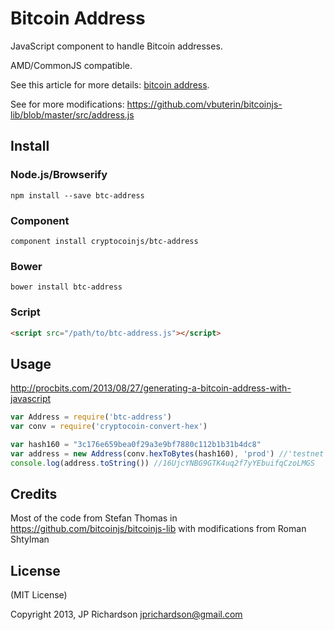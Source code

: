 Bitcoin Address
===============

JavaScript component to handle Bitcoin addresses.

AMD/CommonJS compatible.

See this article for more details: [bitcoin address](http://procbits.com/2013/08/27/generating-a-bitcoin-address-with-javascript).

See for more modifications: https://github.com/vbuterin/bitcoinjs-lib/blob/master/src/address.js


Install
-------

### Node.js/Browserify

    npm install --save btc-address

### Component

    component install cryptocoinjs/btc-address


### Bower

    bower install btc-address


### Script

```html
<script src="/path/to/btc-address.js"></script>
```


Usage
-----

http://procbits.com/2013/08/27/generating-a-bitcoin-address-with-javascript

```js
var Address = require('btc-address')
var conv = require('cryptocoin-convert-hex')

var hash160 = "3c176e659bea0f29a3e9bf7880c112b1b31b4dc8"
var address = new Address(conv.hexToBytes(hash160), 'prod') //'testnet is also valid'
console.log(address.toString()) //16UjcYNBG9GTK4uq2f7yYEbuifqCzoLMGS
```


Credits
-------

Most of the code from Stefan Thomas in https://github.com/bitcoinjs/bitcoinjs-lib with modifications from Roman Shtylman


License
-------

(MIT License)

Copyright 2013, JP Richardson  <jprichardson@gmail.com>

